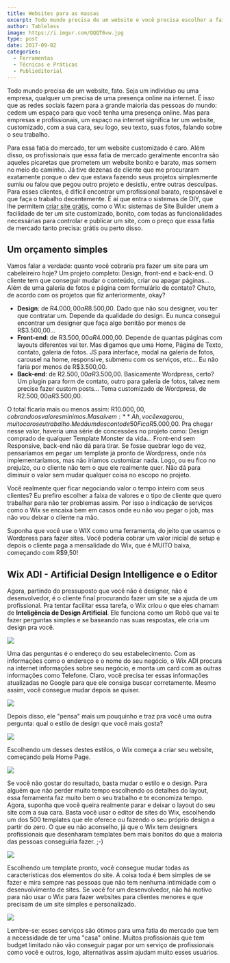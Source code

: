 ```yaml
---
title: Websites para as massas
excerpt: Todo mundo precisa de um website e você precisa escolher a faixa de clientes que você quer trabalhar.
author: Tableless
image: https://i.imgur.com/QQQT6vw.jpg
type: post
date: 2017-09-02
categories:
  - Ferramentas
  - Técnicas e Práticas
  - Publieditorial
---
```


Todo mundo precisa de um website, fato. Seja um individuo ou uma empresa, qualquer um precisa de uma presença online na internet. É isso que as redes sociais fazem para a grande maioria das pessoas do mundo: cedem um espaço para que você tenha uma presença online. Mas para empresas e profissionais, um espaço na internet significa ter um website, customizado, com a sua cara, seu logo, seu texto, suas fotos, falando sobre o seu trabalho. 

Para essa fatia do mercado, ter um website customizado é caro. Além disso, os profissionais que essa fatia de mercado geralmente encontra são aqueles picaretas que prometem um website bonito e barato, mas somem no meio do caminho. Já tive dezenas de cliente que me procuraram exatamente porque o dev que estava fazendo seus projetos simplesmente sumiu ou falou que pegou outro projeto e desistiu, entre outras desculpas. Para esses clientes, é difícil encontrar um profissional barato, responsável e que faça o trabalho decentemente. É aí que entra o sistemas de DIY, que lhe permitem [criar site grátis](http://bit.ly/wix-tableless-pt), como o Wix: sistemas de Site Builder unem a facilidade de ter um site customizado, bonito, com todas as funcionalidades necessárias para controlar e publicar um site, com o preço que essa fatia de mercado tanto precisa: grátis ou perto disso.

## Um orçamento simples
Vamos falar a verdade: quanto você cobraria pra fazer um site para um cabeleireiro hoje? Um projeto completo: Design, front-end e back-end. O cliente tem que conseguir mudar o conteúdo, criar ou apagar páginas... Além de uma galeria de fotos e página com formulário de contato?
Chuto, de acordo com os projetos que fiz anteriormente, okay?

- **Design**: de R$4.000,00 a R$8.500,00. Dado que não sou designer, vou ter que contratar um. Depende da qualidade do design. Eu nunca consegui encontrar um designer que faça algo bonitão por menos de R$3.500,00... 
- **Front-end**: de R$3.500,00 a R$4.000,00. Depende de quantas páginas com layouts diferentes vai ter. Mas digamos que uma Home, Página de Texto, contato, galeria de fotos. JS para interface, modal na galeria de fotos, carousel na home, responsive, submenu com os serviços, etc... Eu não faria por menos de R$3.500,00.
- **Back-end**: de R$2.500,00 a R$3.500,00. Basicamente Wordpress, certo? Um plugin para form de contato, outro para galeria de fotos, talvez nem precise fazer custom posts... Tema customizado de Wordpress, de R$2.500,00  a R$3.500,00.

O total ficaria mais ou menos assim: R$10.000,00, cobrando os valores mínimos. Mas aí vem: **Ah, você exagerou, muito caro seu trabalho. Me dá um desconto de 50%.**   
Fica R$5.000,00. Pra chegar nesse valor, haveria uma série de concessões no projeto como: Design comprado de qualquer Template Monster da vida... Front-end sem Responsive, back-end não dá para tirar. Se fosse quebrar logo de vez, pensaríamos em pegar um template já pronto de Wordpress, onde nós implementaríamos, mas não iríamos customizar nada. Logo, ou eu fico no prejuízo, ou o cliente não tem o que ele realmente quer. Não dá para diminuir o valor sem mudar qualquer coisa no escopo no projeto.   
  
Você realmente quer ficar negociando valor o tempo inteiro com seus clientes? Eu prefiro escolher a faixa de valores e o tipo de cliente que quero trabalhar para não ter problemas assim. Por isso a indicação de serviços como o Wix se encaixa bem em casos onde eu não vou pegar o job, mas não vou deixar o cliente na mão.

Suponha que você use o WIX como uma ferramenta, do jeito que usamos o Wordpress para fazer sites. Você poderia cobrar um valor inicial de setup e depois o cliente paga a mensalidade do Wix, que é MUITO baixa, começando com R$9,50! 

## Wix ADI - Artificial Design Intelligence e o Editor
Agora, partindo do pressuposto que você não é designer, não é desenvolvedor, é o cliente final procurando fazer um site se a ajuda de um profissional. Pra tentar facilitar essa tarefa, o Wix criou o que eles chamam de **Inteligência de Design Artificial**. Ele funciona como um Robô que vai te fazer perguntas simples e se baseando nas suas respostas, ele cria um design pra você.

![](http://i.imgur.com/EHgX9Ua.png)

Uma das perguntas é o endereço do seu estabelecimento. Com as informações como o endereço e o nome do seu negócio, o Wix ADI procura na internet informações sobre seu negócio, e monta um card com as outras informações como Telefone. Claro, você precisa ter essas informações atualizadas no Google para que ele consiga buscar corretamente. Mesmo assim, você consegue mudar depois se quiser.

![](http://i.imgur.com/97Dd5wW.png)

Depois disso, ele "pensa" mais um pouquinho e traz pra você uma outra pergunta: qual o estilo de design que você mais gosta? 

![](http://i.imgur.com/anO3QsT.png)

Escolhendo um desses destes estilos, o Wix começa a criar seu website, começando pela Home Page. 

![](http://i.imgur.com/67V0sP1.png)

Se você não gostar do resultado, basta mudar o estilo e o design. Para alguém que não perder muito tempo escolhendo os detalhes do layout, essa ferramenta faz muito bem o seu trabalho e te economiza tempo. Agora, suponha que você queira realmente parar e deixar o layout do seu site com a sua cara. Basta você usar o editor de sites do Wix, escolhendo um dos 500 templates que ele oferece ou fazendo o seu próprio design a partir do zero. O que eu não aconselho, já que o Wix tem designers profissionais que desenharam templates bem mais bonitos do que a maioria das pessoas conseguiria fazer. ;-)

![](http://i.imgur.com/HKpFPb8.png)

Escolhendo um template pronto, você consegue mudar todas as características dos elementos do site. A coisa toda é bem simples de se fazer e mira sempre nas pessoas que não tem nenhuma intimidade com o desenvolvimento de sites. Se você for um desenvolvedor, não há motivo para não usar o Wix para fazer websites para clientes menores e que precisam de um site simples e personalizado. 

![](http://i.imgur.com/2nlTyul.png)

Lembre-se: esses serviços são ótimos para uma fatia do mercado que tem a necessidade de ter uma "casa" online. Muitos profissionais que tem budget limitado não vão conseguir pagar por um serviço de profissionais como você e outros, logo, alternativas assim ajudam muito esses usuários. 



















